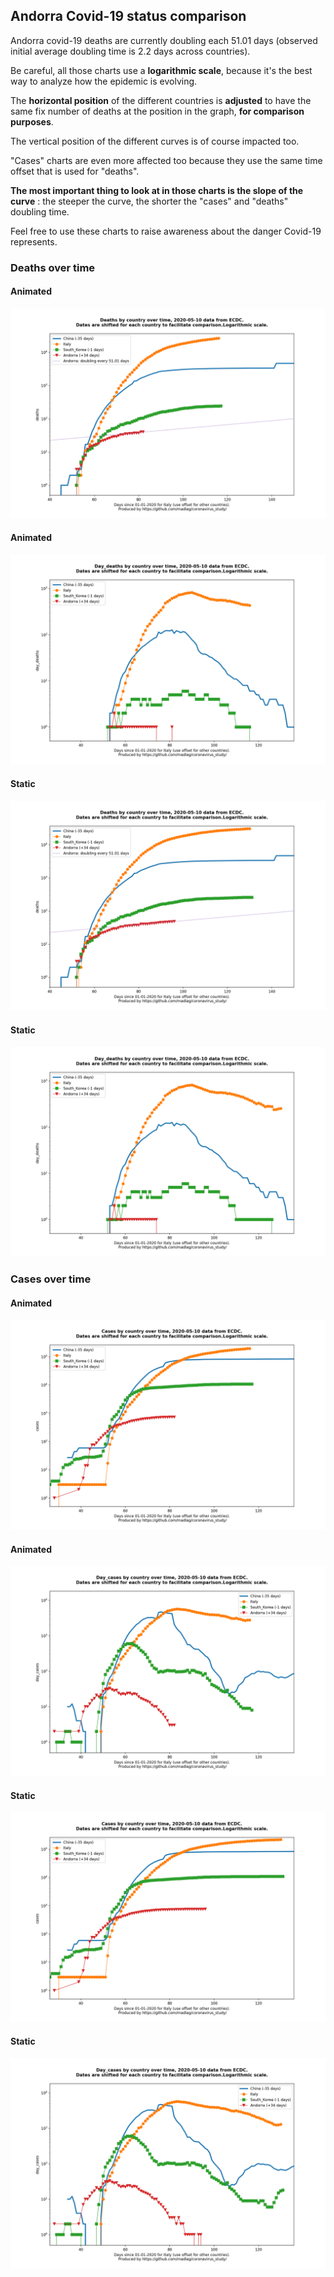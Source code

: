 ## Andorra Covid-19 status comparison 

Andorra covid-19 deaths are currently doubling each 51.01 days (observed initial average doubling time is 2.2 days across countries).



Be careful, all those charts use a **logarithmic scale**, because it's the best way to analyze how the epidemic is evolving.
 
The **horizontal position** of the different countries is **adjusted** to have the same fix number of deaths at the position in the graph, **for comparison purposes**.

The vertical position of the different curves is of course impacted too.

"Cases" charts are even more affected too because they use the same time offset that is used for "deaths".

**The most important thing to look at in those charts is the slope of the curve** : the steeper the curve, the shorter the "cases" and "deaths" doubling time.

Feel free to use these charts to raise awareness about the danger Covid-19 represents. 


 
### Deaths over time
 
#### Animated
![Andorra covid-19 deaths animated chart](https://raw.githubusercontent.com/madlag/coronavirus_study/master/notebooks/graphs/2020-05-10/countries/Andorra/2020-05-10_Andorra_deaths.gif "Andorra covid-19 deaths animated chart")   
 
#### Animated
![Andorra covid-19 daily deaths animated chart](https://raw.githubusercontent.com/madlag/coronavirus_study/master/notebooks/graphs/2020-05-10/countries/Andorra/2020-05-10_Andorra_day_deaths.gif "Andorra covid-19 day_deaths animated chart")   
 
#### Static
![Andorra covid-19 deaths static chart](https://raw.githubusercontent.com/madlag/coronavirus_study/master/notebooks/graphs/2020-05-10/countries/Andorra/2020-05-10_Andorra_deaths.png "Andorra covid-19 deaths static chart")   
 
#### Static
![Andorra covid-19 daily deaths static chart](https://raw.githubusercontent.com/madlag/coronavirus_study/master/notebooks/graphs/2020-05-10/countries/Andorra/2020-05-10_Andorra_day_deaths.png "Andorra covid-19 day_deaths static chart")   

 
### Cases over time
 
#### Animated
![Andorra covid-19 cases animated chart](https://raw.githubusercontent.com/madlag/coronavirus_study/master/notebooks/graphs/2020-05-10/countries/Andorra/2020-05-10_Andorra_cases.gif "Andorra covid-19 cases animated chart")   
 
#### Animated
![Andorra covid-19 daily cases animated chart](https://raw.githubusercontent.com/madlag/coronavirus_study/master/notebooks/graphs/2020-05-10/countries/Andorra/2020-05-10_Andorra_day_cases.gif "Andorra covid-19 day_cases animated chart")   
 
#### Static
![Andorra covid-19 cases static chart](https://raw.githubusercontent.com/madlag/coronavirus_study/master/notebooks/graphs/2020-05-10/countries/Andorra/2020-05-10_Andorra_cases.png "Andorra covid-19 cases static chart")   
 
#### Static
![Andorra covid-19 daily cases static chart](https://raw.githubusercontent.com/madlag/coronavirus_study/master/notebooks/graphs/2020-05-10/countries/Andorra/2020-05-10_Andorra_day_cases.png "Andorra covid-19 day_cases static chart")   

